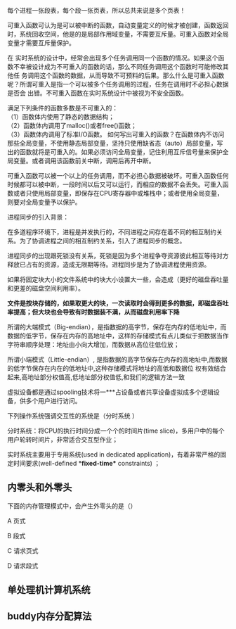 

每个进程一张段表，每个段一张页表，所以总共来说是多个页表！   



可重入函数可认为是可以被中断的函数，自动变量定义的时候才被创建，函数返回时，系统回收空间，他是的是局部作用域变量，不需要互斥量。可重入函数对全局变量才需要互斥量保护。



   在 实时系统的设计中，经常会出现多个任务调用同一个函数的情况。如果这个函数不幸被设计成为不可重入的函数的话，那么不同任务调用这个函数时可能修改其他任    务调用这个函数的数据，从而导致不可预料的后果。那么什么是可重入函数呢？所谓可重入是指一个可以被多个任务调用的过程，任务在调用时不必担心数据是否会 出错。不可重入函数在实时系统设计中被视为不安全函数。

  满足下列条件的函数多数是不可重入的：  
 （1）函数体内使用了静态的数据结构；   
 （2）函数体内调用了malloc()或者free()函数；   
 （3）函数体内调用了标准I/O函数。 
  如何写出可重入的函数？在函数体内不访问那些全局变量，不使用静态局部变量，坚持只使用缺省态（auto）局部变量，写出的函数就将是可重入的。如果必须访问全局变量，记住利用互斥信号量来保护全局变量。或者调用该函数前关中断，调用后再开中断。 

  可重入函数可以被一个以上的任务调用，而不必担心数据被破坏。可重入函数任何时候都可以被中断，一段时间以后又可以运行，而相应的数据不会丢失。可重入函数或者只使用局部变量，即保存在CPU寄存器中或堆栈中；或者使用全局变量，则要对全局变量予以保护。 



进程同步的引入背景： 

  在多道程序环境下，进程是并发执行的，不同进程之间存在着不同的相互制约关系。为了协调进程之间的相互制约关系，引入了进程同步的概念。



进程同步的出现跟死锁没有关系，死锁是因为多个进程争夺资源彼此相互等待对方释放已占有的资源，造成无限期等待。进程同步是为了协调进程使用资源。





如果将固定块大小的文件系统中的块大小设置大一些，会造成（更好的磁盘吞吐量和更差的磁盘空间利用率）。

**文件是按块存储的，如果取更大的块，一次读取时会得到更多的数据，即磁盘吞吐率提高；但大块也会导致有时数据装不满，从而磁盘利用率下降**





所谓的大端模式（Big-endian），是指数据的高字节，保存在内存的低地址中，而数据的低字节，保存在内存的高地址中，这样的存储模式有点儿类似于把数据当作字符串顺序处理：地址由小向大增加，而数据从高位往低位放； 

 

  所谓小端模式（Little-endian）, 是指数据的高字节保存在内存的高地址中,而数据的低字节保存在内在的低地址中,这种存储模式将地址的高低和数据位 权有效结合起来,高地址部分权值高,低地址部分权值低,和我们的逻辑方法一致



虚拟设备都是通过spooling技术将一***占设备或者共享设备虚拟成多个逻辑设备，供多个用户进行访问。 





下列操作系统强调交互性的系统是（分时系统  ）

分时系统：将CPU的执行时间分成一个个的时间片(time slice)，多用户中的每个用户轮转时间片，非常适合交互型作业； 



  实时系统主要用于专用系统(used in dedicated application)，有着非常严格的固定时间要求(well-defined ***fixed-time\*** constraints) ；



## 内零头和外零头

下面的内存管理模式中，会产生外零头的是（）

A 页式

B 段式

C 请求页式

D 请求段式



## 单处理机计算机系统





## buddy内存分配算法